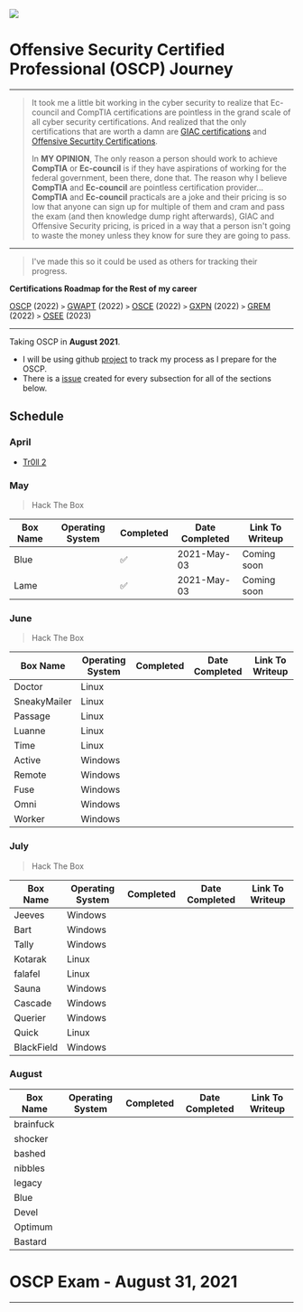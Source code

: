 ![](https://i.imgur.com/qWNZnqk.png)

# Offensive Security Certified Professional (OSCP) Journey
-----------
> It took me a little bit working in the cyber security to realize that Ec-council and CompTIA certifications are pointless in the grand scale of all cyber security certifications. And realized that the only certifications that are worth a damn are [GIAC certifications](https://www.giac.org/) and [Offensive Securtity Certifications](https://www.offensive-security.com/courses-and-certifications/). 
> 
> In **MY OPINION**, The only reason a person should work to achieve **CompTIA** or **Ec-council** is if they have aspirations of working for the federal government, been there, done that. The reason why I believe **CompTIA** and **Ec-council** are pointless certification provider... **CompTIA** and **Ec-council** practicals are a joke and their pricing is so low that anyone can sign up for multiple of them and cram and pass the exam (and then knowledge dump right afterwards), GIAC and Offensive Security pricing, is priced in a way that a person isn't going to waste the money unless they know for sure they are going to pass.

-----------
> I've made this so it could be used as others for tracking their progress.

**Certifications Roadmap for the Rest of my career**

[OSCP](https://www.offensive-security.com/pwk-oscp/) (2022) `>` [GWAPT](https://www.giac.org/certification/web-application-penetration-tester-gwapt) (2022) `>` [OSCE](https://www.offensive-security.com/ctp-osce/) (2022) `>` [GXPN](https://www.giac.org/certification/exploit-researcher-advanced-penetration-tester-gxpn) (2022) `>` [GREM](https://www.giac.org/certification/reverse-engineering-malware-grem) (2022) `>` [OSEE](https://www.offensive-security.com/awe-osee/) (2023)

> 

<!--
-----------
### Milestones


|Milestone|Milestone|Milestone|Milestone|Milestone|Milestone|Milestone|Milestone|   	
|---	|---	|---	|---	|---	|---	|---	|---	|
|[1](https://github.com/austinsonger/OSCP/milestone/1)|[2](https://github.com/austinsonger/OSCP/milestone/2)|[3](https://github.com/austinsonger/OSCP/milestone/3)|[4](https://github.com/austinsonger/OSCP/milestone/4)|[5](https://github.com/austinsonger/OSCP/milestone/5)|[6](https://github.com/austinsonger/OSCP/milestone/6)|[7](https://github.com/austinsonger/OSCP/milestone/7)|[8](https://github.com/austinsonger/OSCP/milestone/8)|  	


|Milestone|
|---	|
|[9](https://github.com/austinsonger/OSCP/milestone/9)|
-->


-----------
Taking OSCP in **August 2021**.

- I will be using github [project](https://github.com/austinsonger/OSCP-Prep/projects/1) to track my process as I prepare for the OSCP.
- There is a [issue](https://github.com/austinsonger/OSCP-Prep/issues) created for every subsection for all of the sections below.

## Schedule

### April
  - [Tr0ll 2](/02.%20Vulnhub-WriteUps/2021-April/12-18/Tr0ll2.md)


### May

> Hack The Box

| Box Name  | Operating System | Completed | Date Completed | Link To Writeup|
| --------- | ---------------- | --------- | -------------- |-------------- |
| Blue      |                  |:white_check_mark:|2021-May-03|Coming soon|
| Lame      |                  |:white_check_mark:|2021-May-03|Coming soon|





### June

> Hack The Box


| Box Name     | Operating System | Completed | Date Completed | Link To Writeup|
| ------------ | ---------------- | --------- | -------------- |-------------- |
| Doctor       | Linux            |           |                |
| SneakyMailer | Linux            |           |                |
| Passage      | Linux            |           |                |
| Luanne       | Linux            |           |                |
| Time         | Linux            |           |                |
| Active       | Windows          |           |                |
| Remote       | Windows          |           |                |
| Fuse         | Windows          |           |                |
| Omni         | Windows          |           |                |
| Worker       | Windows          |           |                |


### July

> Hack The Box


| Box Name   | Operating System | Completed | Date Completed | Link To Writeup|
| ---------- | ---------------- | --------- | -------------- |-------------- |
| Jeeves     | Windows          |           |                | |
| Bart       | Windows          |           |                | |
| Tally      | Windows          |           |                | |
| Kotarak    | Linux            |           |                | |
| falafel    | Linux            |           |                | |
| Sauna      | Windows          |           |                | |
| Cascade    | Windows          |           |                | |
| Querier    | Windows          |           |                | |
| Quick      | Linux            |           |                | |
| BlackField | Windows          |           |                | |





### August

| Box Name   | Operating System | Completed | Date Completed | Link To Writeup|
| ---------- | ---------------- | --------- | -------------- |-------------- |
| brainfuck |                  |           |                 | |
| shocker   |                  |           |                 | |
| bashed    |                  |           |                 | |
| nibbles   |                  |           |                 | |
| legacy    |                  |           |                 | |
| Blue      |                  |           |                 | |
| Devel     |                  |           |                 | |
| Optimum   |                  |           |                 | |
| Bastard   |                  |           |                 | |


# OSCP Exam - August 31, 2021

<!--
### [Command Line and Tools]()

### [Bash Scripting]()

### [Passive Information Gathering]()

### [Active Information Gathering]()

### [Vulnerability Scanning]()

### [Web Application Attacks]()

### [Introduction to Buffer Overflows]()

### [Windows Buffer Overflows]()

### [Linux Buffer Overflows]()

### [Client-Side Attacks]()

### [Locating Public Exploits]()

### [Fixing Exploits]()

### [File Transfers]()

### [Antivirus Evasion]()

### [Privilege Escalation]()

### [Password Attacks]()

### [Port Redirection and Tunneling]()

### [Active Directory Attacks]()

### [The Metasploit Framework]()

### [PowerShell Empire]()

### [Assembling the Pieces: Penetration Test Breakdown]()
 -->


-----------------

<!---
# OSCP-Like Vulnhub Boxes

| **List of PWK/OSCP boxes from the previous versions of the course** | **Current Systems that are Simliar to the current PWK/OSCP course** | 
| ------------------------------------------------------------ | ------------------------------------------------------------ |
| **Kioptrix: Level 1  (#1): https://www.vulnhub.com/entry/kioptrix-level-1-1,22/** | **DC 9:  https://www.vulnhub.com/entry/dc-9,412/**           | 
| **Kioptrix: Level 1.1  (#2): https://www.vulnhub.com/entry/kioptrix-level-11-2,23/** | **Digitalworld.local  (Bravery): https://www.vulnhub.com/entry/digitalworldlocal-bravery,281/** | 
| **Kioptrix: Level 1.2  (#3): https://www.vulnhub.com/entry/kioptrix-level-12-3,24/** | **Digitalworld.local  (Development):  https://www.vulnhub.com/entry/digitalworldlocal-development,280/** | 
| **Kioptrix: Level 1.3  (#4): https://www.vulnhub.com/entry/kioptrix-level-13-4,25** | **Digitalworld.local  (Mercy v2): https://www.vulnhub.com/entry/digitalworldlocal-mercy-v2,263/** | 
| **Kioptrix: 2014:  https://www.vulnhub.com/entry/kioptrix-2014-5,62/** | **Digitalworld.local  (JOY): https://www.vulnhub.com/entry/digitalworldlocal-joy,298/** | 
| **FristiLeaks 1.3:  https://www.vulnhub.com/entry/fristileaks-13,133/** | **Prime 1:  https://www.vulnhub.com/entry/prime-1,358/**     | 
| **Stapler 1:  https://www.vulnhub.com/entry/stapler-1,150/** | **Symfonos 1:  https://www.vulnhub.com/entry/symfonos-1,322/** |
| **VulnOS 2:  https://www.vulnhub.com/entry/vulnos-2,147/**   | **Symfonos 2:  https://www.vulnhub.com/entry/symfonos-2,331/** | 
| **SickOs 1.2:  https://www.vulnhub.com/entry/sickos-12,144/** | **Symfonos 3:  https://www.vulnhub.com/entry/symfonos-3,332/** | 
| **HackLAB: Vulnix:  https://www.vulnhub.com/entry/hacklab-vulnix,48/** | **Symfonos 4:  https://www.vulnhub.com/entry/symfonos-4,347/** | 
| **/dev/random:  scream: https://www.vulnhub.com/entry/devrandom-scream,47/** | **Symfonos 5.2:  https://www.vulnhub.com/entry/symfonos-52,415/** | 
| **pWnOS 2.0:  https://www.vulnhub.com/entry/pwnos-20-pre-release,34/** | **Misdirection 1:  https://www.vulnhub.com/entry/misdirection-1,371/** | 
| **SkyTower 1:  https://www.vulnhub.com/entry/skytower-1,96/** | **Sar 1:  https://www.vulnhub.com/entry/sar-1,425/**         | 
| **Mr-Robot 1:  https://www.vulnhub.com/entry/mr-robot-1,151/** | **Djinn 1:  https://www.vulnhub.com/entry/djinn-1,397/**     | 
| **PwnLab:  https://www.vulnhub.com/entry/pwnlab-init,158/**  | **EVM 1:  https://www.vulnhub.com/entry/evm-1,391/**         | 
| **Lin.Security:  https://www.vulnhub.com/entry/linsecurity-1,244/** | **DerpNStink 1:  https://www.vulnhub.com/entry/derpnstink-1,221/** | 
| **Temple of Doom:  https://www.vulnhub.com/entry/temple-of-doom-1,243/** | **RickdiculouslyEasy  1: https://www.vulnhub.com/entry/rickdiculouslyeasy-1,207/** | 
| **Pinkys Palace v2:  https://www.vulnhub.com/entry/pinkys-palace-v2,229/** | **Tommy Boy 1:  https://www.vulnhub.com/entry/tommy-boy-1,157/** | 
| **Zico2:  https://www.vulnhub.com/entry/zico2-1,210/**       | **Breach 1: https://www.vulnhub.com/entry/breach-1,152/**    | 
| **Wintermute:  https://www.vulnhub.com/entry/wintermute-1,239/** | **Breach 2.1:  https://www.vulnhub.com/entry/breach-21,159/** | 
| **Tr0ll 1:  https://www.vulnhub.com/entry/tr0ll-1,100/**     | **Breach 3.0.1:  https://www.vulnhub.com/entry/breach-301,177/** |
| **Tr0ll 2:  https://www.vulnhub.com/entry/tr0ll-2,107/**     | **NullByte:  https://www.vulnhub.com/entry/nullbyte-1,126/** |                                
| **Web Developer 1:  https://www.vulnhub.com/entry/web-developer-1,288/** | **Bob 1.0.1:  https://www.vulnhub.com/entry/bob-101,226/**   |                                                              
| **SolidState:  https://www.vulnhub.com/entry/solidstate-1,261/** | **Toppo 1:  https://www.vulnhub.com/entry/toppo-1,245/**     |                                                              
| **Hackme 1:  https://www.vulnhub.com/entry/hackme-1,330/**   | **W34kn3ss 1:  https://www.vulnhub.com/entry/w34kn3ss-1,270/** |                                                              
| **Escalate_Linux: 1:  https://www.vulnhub.com/entry/escalate_linux-1,323/** | **GoldenEye 1:  https://www.vulnhub.com/entry/goldeneye-1,240/** |                                                              |
| **DC 6:  https://www.vulnhub.com/entry/dc-6,315/**           | **Infosec Prep OSCP  Box: https://www.vulnhub.com/entry/infosec-prep-oscp,508/** |                                                              |
|                                                              | **LemonSqueezy:**  https://www.vulnhub.com/entry/lemonsqueezy-1,473/ |                                                              
|                                                              | **Brainpan 1:**  https://www.vulnhub.com/entry/brainpan-1,51/ |                                                              
|                                                              | **Pinkys Palace v1:**  https://www.vulnhub.com/entry/pinkys-palace-v1,225/ |                                                              
|                                                              | **Lord of the root  1.0.1:** https://www.vulnhub.com/entry/lord-of-the-root-101,129/ |                                                              |
|                                                              | **Tiki-1:**  https://www.vulnhub.com/entry/tiki-1,525/       |                                                              
|                                                              | **Healthcare 1:**  https://www.vulnhub.com/entry/healthcare-1,522/ |                                                              
|                                                              | **Photographer 1:**  https://www.vulnhub.com/entry/photographer-1,519/ |                                                              
|                                                              | **Glasglow 1.1:**  https://www.vulnhub.com/entry/glasgow-smile-11,491/ |                                                              
--->                                                
